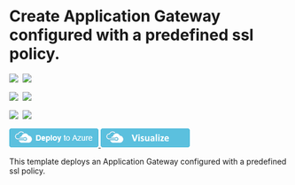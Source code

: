 # Create Application Gateway configured with a predefined ssl policy.

<IMG SRC="https://azbotstorage.blob.core.windows.net/badges/201-application-gateway-sslpolicy-predefined/PublicLastTestDate.svg" />&nbsp;
<IMG SRC="https://azbotstorage.blob.core.windows.net/badges/201-application-gateway-sslpolicy-predefined/PublicDeployment.svg" />&nbsp;

<IMG SRC="https://azbotstorage.blob.core.windows.net/badges/201-application-gateway-sslpolicy-predefined/FairfaxLastTestDate.svg" />&nbsp;
<IMG SRC="https://azbotstorage.blob.core.windows.net/badges/201-application-gateway-sslpolicy-predefined/FairfaxDeployment.svg" />&nbsp;

<IMG SRC="https://azbotstorage.blob.core.windows.net/badges/201-application-gateway-sslpolicy-predefined/BestPracticeResult.svg" />&nbsp;
<IMG SRC="https://azbotstorage.blob.core.windows.net/badges/201-application-gateway-sslpolicy-predefined/CredScanResult.svg" />&nbsp;

<a href="https://portal.azure.com/#create/Microsoft.Template/uri/https%3A%2F%2Fraw.githubusercontent.com%2FAzure%2Fazure-quickstart-templates%2Fmaster%2F201-application-gateway-sslpolicy-predefined%2Fazuredeploy.json" target="_blank">
    <img src="https://raw.githubusercontent.com/Azure/azure-quickstart-templates/master/1-CONTRIBUTION-GUIDE/images/deploytoazure.png"/>
</a>
<a href="http://armviz.io/#/?load=https%3A%2F%2Fraw.githubusercontent.com%2FAzure%2Fazure-quickstart-templates%2Fmaster%2F201-application-gateway-sslpolicy-predefined%2Fazuredeploy.json" target="_blank">
    <img src="https://raw.githubusercontent.com/Azure/azure-quickstart-templates/master/1-CONTRIBUTION-GUIDE/images/visualizebutton.png"/>
</a>

This template deploys an Application Gateway configured with a predefined ssl policy.
